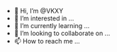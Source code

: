 - 👋 Hi, I’m @VKXY
- 👀 I’m interested in ...
- 🌱 I’m currently learning ...
- 💞️ I’m looking to collaborate on ...
- 📫 How to reach me ...

<!---
VKXY/VKXY is a ✨ special ✨ repository because its `README.md` (this file) appears on your GitHub profile.
You can click the Preview link to take a look at your changes.
--->
